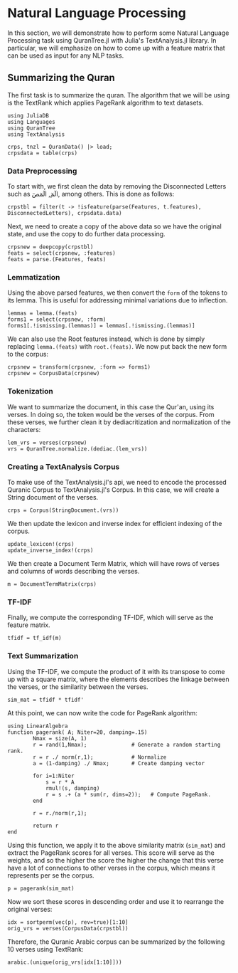 Natural Language Processing
=====
In this section, we will demonstrate how to perform some Natural Language Processing task using QuranTree.jl with Julia's TextAnalysis.jl library. In particular, we will emphasize on how to come up with a feature matrix that can be used as input for any NLP tasks.

## Summarizing the Quran
The first task is to summarize the quran. The algorithm that we will be using is the TextRank which applies PageRank algorithm to text datasets.
```@repl abc
using JuliaDB
using Languages
using QuranTree
using TextAnalysis

crps, tnzl = QuranData() |> load;
crpsdata = table(crps)
```

### Data Preprocessing
To start with, we first clean the data by removing the Disconnected Letters such as الٓمٓ, الٓمٓصٓ, among others. This is done as follows:
```@repl abc
crpstbl = filter(t -> !isfeature(parse(Features, t.features), DisconnectedLetters), crpsdata.data)
```
Next, we need to create a copy of the above data so we have the original state, and use the copy to do further data processing.
```@repl abc
crpsnew = deepcopy(crpstbl)
feats = select(crpsnew, :features)
feats = parse.(Features, feats)
```
### Lemmatization
Using the above parsed features, we then convert the `form` of the tokens to its lemma. This is useful for addressing minimal variations due to inflection.
```@repl abc
lemmas = lemma.(feats)
forms1 = select(crpsnew, :form)
forms1[.!ismissing.(lemmas)] = lemmas[.!ismissing.(lemmas)]
```
We can also use the Root features instead, which is done by simply replacing `lemma.(feats)` with `root.(feats)`. We now put back the new form to the corpus:
```@repl abc
crpsnew = transform(crpsnew, :form => forms1)
crpsnew = CorpusData(crpsnew)
```
### Tokenization
We want to summarize the document, in this case the Qur'an, using its verses. In doing so, the token would be the verses of the corpus. From these verses, we further clean it by dediacritization and normalization of the characters:
```@repl abc
lem_vrs = verses(crpsnew)
vrs = QuranTree.normalize.(dediac.(lem_vrs))
```
### Creating a TextAnalysis Corpus
To make use of the TextAnalysis.jl's api, we need to encode the processed Quranic Corpus to TextAnalysis.jl's Corpus. In this case, we will create a String document of the verses.
```@repl abc
crps = Corpus(StringDocument.(vrs))
```
We then update the lexicon and inverse index for efficient indexing of the corpus.
```@repl abc
update_lexicon!(crps)
update_inverse_index!(crps)
```
We then create a Document Term Matrix, which will have rows of verses and columns of words describing the verses.
```@repl abc
m = DocumentTermMatrix(crps)
```
### TF-IDF
Finally, we compute the corresponding TF-IDF, which will serve as the feature matrix.
```@repl abc
tfidf = tf_idf(m)
```
### Text Summarization
Using the TF-IDF, we compute the product of it with its transpose to come up with a square matrix, where the elements describes the linkage between the verses, or the similarity between the verses.
```@repl abc
sim_mat = tfidf * tfidf'
```
At this point, we can now write the code for PageRank algorithm:
```@repl abc
using LinearAlgebra
function pagerank( A; Niter=20, damping=.15)
        Nmax = size(A, 1)
        r = rand(1,Nmax);              # Generate a random starting rank.
        r = r ./ norm(r,1);            # Normalize
        a = (1-damping) ./ Nmax;       # Create damping vector

        for i=1:Niter
            s = r * A
            rmul!(s, damping)
            r = s .+ (a * sum(r, dims=2));   # Compute PageRank.
        end

        r = r./norm(r,1);

        return r
end
```
Using this function, we apply it to the above similarity matrix (`sim_mat`) and extract the PageRank scores for all verses. This score will serve as the weights, and so the higher the score the higher the change that this verse have a lot of connections to other verses in the corpus, which means it represents per se the corpus.
```@repl abc
p = pagerank(sim_mat)
```
Now we sort these scores in descending order and use it to rearrange the original verses:
```@repl abc
idx = sortperm(vec(p), rev=true)[1:10]
orig_vrs = verses(CorpusData(crpstbl))
```
Therefore, the Quranic Arabic corpus can be summarized by the following 10 verses using TextRank:
```@repl abc
arabic.(unique(orig_vrs[idx[1:10]]))
```